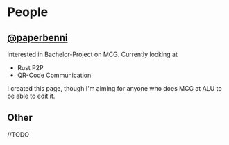 # People

## [@paperbenni](https://github.com/paperbenni)

Interested in Bachelor-Project on MCG.
Currently looking at
- Rust P2P
- QR-Code Communication

I created this page, though I'm aiming for anyone who does MCG at ALU to be able
to edit it.

## Other

//TODO
